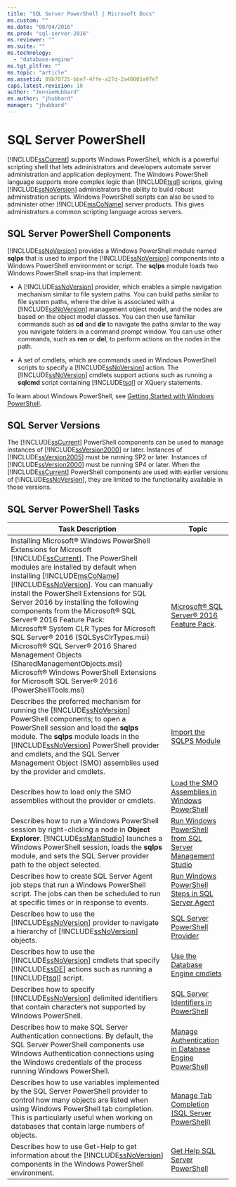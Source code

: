 ```yaml
---
title: "SQL Server PowerShell | Microsoft Docs"
ms.custom: ""
ms.date: "08/04/2016"
ms.prod: "sql-server-2016"
ms.reviewer: ""
ms.suite: ""
ms.technology: 
  - "database-engine"
ms.tgt_pltfrm: ""
ms.topic: "article"
ms.assetid: 89b70725-bbe7-4ffe-a27d-2a40005a97e7
caps.latest.revision: 10
author: "JennieHubbard"
ms.author: "jhubbard"
manager: "jhubbard"
---
```

# SQL Server PowerShell
  [!INCLUDE[ssCurrent](../../includes/sscurrent-md.md)] supports Windows PowerShell, which is a powerful scripting shell that lets administrators and developers automate server administration and application deployment. The Windows PowerShell language supports more complex logic than [!INCLUDE[tsql](../../includes/tsql-md.md)] scripts, giving [!INCLUDE[ssNoVersion](../../includes/ssnoversion-md.md)] administrators the ability to build robust administration scripts. Windows PowerShell scripts can also be used to administer other [!INCLUDE[msCoName](../../includes/msconame-md.md)] server products. This gives administrators a common scripting language across servers.  
  
## SQL Server PowerShell Components  
 [!INCLUDE[ssNoVersion](../../includes/ssnoversion-md.md)] provides a Windows PowerShell module named **sqlps** that is used to import the [!INCLUDE[ssNoVersion](../../includes/ssnoversion-md.md)] components into a Windows PowerShell environment or script. The **sqlps** module loads two Windows PowerShell snap-ins that implement:  
  
-   A [!INCLUDE[ssNoVersion](../../includes/ssnoversion-md.md)] provider, which enables a simple navigation mechanism similar to file system paths. You can build paths similar to file system paths, where the drive is associated with a [!INCLUDE[ssNoVersion](../../includes/ssnoversion-md.md)] management object model, and the nodes are based on the object model classes. You can then use familiar commands such as **cd** and **dir** to navigate the paths similar to the way you navigate folders in a command prompt window. You can use other commands, such as **ren** or **del**, to perform actions on the nodes in the path.  
  
-   A set of cmdlets, which are commands used in Windows PowerShell scripts to specify a [!INCLUDE[ssNoVersion](../../includes/ssnoversion-md.md)] action. The [!INCLUDE[ssNoVersion](../../includes/ssnoversion-md.md)] cmdlets support actions such as running a **sqlcmd** script containing [!INCLUDE[tsql](../../includes/tsql-md.md)] or XQuery statements.  
  
 To learn about Windows PowerShell, see [Getting Started with Windows PowerShell](https://msdn.microsoft.com/powershell/scripting/getting-started/getting-started-with-windows-powershell).  
  
## SQL Server Versions  
 The [!INCLUDE[ssCurrent](../../includes/sscurrent-md.md)] PowerShell components can be used to manage instances of [!INCLUDE[ssVersion2000](../../includes/ssversion2000-md.md)] or later. Instances of [!INCLUDE[ssVersion2005](../../includes/ssversion2005-md.md)] must be running SP2 or later. Instances of [!INCLUDE[ssVersion2000](../../includes/ssversion2000-md.md)] must be running SP4 or later. When the [!INCLUDE[ssCurrent](../../includes/sscurrent-md.md)] PowerShell components are used with earlier versions of [!INCLUDE[ssNoVersion](../../includes/ssnoversion-md.md)], they are limited to the functionality available in those versions.  
     
## SQL Server PowerShell Tasks  
  
|Task Description|Topic|  
|----------------------|-----------| 
|Installing Microsoft® Windows PowerShell Extensions for Microsoft [!INCLUDE[ssCurrent](../../includes/sscurrent-md.md)].  The PowerShell modules are installed by default when installing [!INCLUDE[msCoName](../../includes/msconame-md.md)] [!INCLUDE[ssNoVersion](../../includes/ssnoversion-md.md)].  You can manually install the PowerShell Extensions for SQL Server 2016 by installing the following components from the Microsoft® SQL Server® 2016 Feature Pack:<br/>     Microsoft® System CLR Types for Microsoft SQL Server® 2016 (SQLSysClrTypes.msi)<br/>Microsoft® SQL Server® 2016 Shared Management Objects (SharedManagementObjects.msi)<br/> Microsoft® Windows PowerShell Extensions for Microsoft SQL Server® 2016 (PowerShellTools.msi)|[Microsoft® SQL Server® 2016 Feature Pack](https://www.microsoft.com/en-us/download/details.aspx?id=52676).   | 
|Describes the preferred mechanism for running the [!INCLUDE[ssNoVersion](../../includes/ssnoversion-md.md)] PowerShell components; to open a PowerShell session and load the **sqlps** module. The **sqlps** module loads in the [!INCLUDE[ssNoVersion](../../includes/ssnoversion-md.md)] PowerShell provider and cmdlets, and the SQL Server Management Object (SMO) assemblies used by the provider and cmdlets.|[Import the SQLPS Module](../../relational-databases/scripting/import-the-sqlps-module.md)|  
|Describes how to load only the SMO assemblies without the provider or cmdlets.|[Load the SMO Assemblies in Windows PowerShell](../../relational-databases/scripting/load-the-smo-assemblies-in-windows-powershell.md)|  
|Describes how to run a Windows PowerShell session by right-clicking a node in **Object Explorer**. [!INCLUDE[ssManStudio](../../includes/ssmanstudio-md.md)] launches a Windows PowerShell session, loads the **sqlps** module, and sets the SQL Server provider path to the object selected.|[Run Windows PowerShell from SQL Server Management Studio](../../relational-databases/scripting/run-windows-powershell-from-sql-server-management-studio.md)|  
|Describes how to create SQL Server Agent job steps that run a Windows PowerShell script. The jobs can then be scheduled to run at specific times or in response to events.|[Run Windows PowerShell Steps in SQL Server Agent](../../relational-databases/scripting/run-windows-powershell-steps-in-sql-server-agent.md)|  
|Describes how to use the [!INCLUDE[ssNoVersion](../../includes/ssnoversion-md.md)] provider to navigate a hierarchy of [!INCLUDE[ssNoVersion](../../includes/ssnoversion-md.md)] objects.|[SQL Server PowerShell Provider](../../relational-databases/scripting/sql-server-powershell-provider.md)|  
|Describes how to use the [!INCLUDE[ssNoVersion](../../includes/ssnoversion-md.md)] cmdlets that specify [!INCLUDE[ssDE](../../includes/ssde-md.md)] actions such as running a [!INCLUDE[tsql](../../includes/tsql-md.md)] script.|[Use the Database Engine cmdlets](../../relational-databases/scripting/use-the-database-engine-cmdlets.md)|  
|Describes how to specify [!INCLUDE[ssNoVersion](../../includes/ssnoversion-md.md)] delimited identifiers that contain characters not supported by Windows PowerShell.|[SQL Server Identifiers in PowerShell](../../relational-databases/scripting/sql-server-identifiers-in-powershell.md)|  
|Describes how to make SQL Server Authentication connections. By default, the SQL Server PowerShell components use Windows Authentication connections using the Windows credentials of the process running Windows PowerShell.|[Manage Authentication in Database Engine PowerShell](../../relational-databases/scripting/manage-authentication-in-database-engine-powershell.md)|  
|Describes how to use variables implemented by the SQL Server PowerShell provider to control how many objects are listed when using Windows PowerShell tab completion. This is particularly useful when working on databases that contain large numbers of objects.|[Manage Tab Completion &#40;SQL Server PowerShell&#41;](../../relational-databases/scripting/manage-tab-completion-sql-server-powershell.md)|  
|Describes how to use Get-Help to get information about the [!INCLUDE[ssNoVersion](../../includes/ssnoversion-md.md)] components in the Windows PowerShell environment.|[Get Help SQL Server PowerShell](../../relational-databases/scripting/get-help-sql-server-powershell.md)|  
  
  
